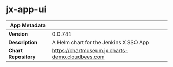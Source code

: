 # jx-app-ui

|App Metadata||
|---|---|
| **Version** | 0.0.741 |
| **Description** | A Helm chart for the Jenkins X SSO App |
| **Chart Repository** | https://chartmuseum.jx.charts-demo.cloudbees.com |
